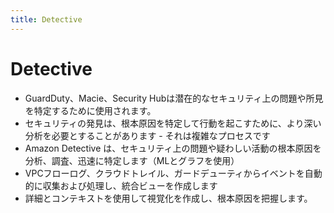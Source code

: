 ```yaml
---
title: Detective
---
```


# Detective

- GuardDuty、Macie、Security Hubは潜在的なセキュリティ上の問題や所見を特定するために使用されます。
- セキュリティの発見は、根本原因を特定して行動を起こすために、より深い分析を必要とすることがあります - それは複雑なプロセスです
- Amazon Detective は、セキュリティ上の問題や疑わしい活動の根本原因を分析、調査、迅速に特定します（MLとグラフを使用）
- VPCフローログ、クラウドトレイル、ガードデューティからイベントを自動的に収集および処理し、統合ビューを作成します
- 詳細とコンテキストを使用して視覚化を作成し、根本原因を把握します。
